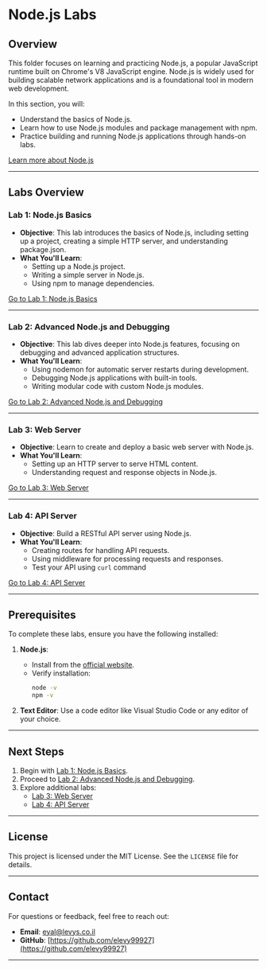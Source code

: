# Node.js Labs

## Overview

This folder focuses on learning and practicing Node.js, a popular JavaScript runtime built on Chrome's V8 JavaScript engine. Node.js is widely used for building scalable network applications and is a foundational tool in modern web development.

In this section, you will:

- Understand the basics of Node.js.
- Learn how to use Node.js modules and package management with npm.
- Practice building and running Node.js applications through hands-on labs.

[Learn more about Node.js](https://nodejs.org/)

---

## Labs Overview

### Lab 1: Node.js Basics

- **Objective**: This lab introduces the basics of Node.js, including setting up a project, creating a simple HTTP server, and understanding package.json.
- **What You'll Learn**:
  - Setting up a Node.js project.
  - Writing a simple server in Node.js.
  - Using npm to manage dependencies.

[Go to Lab 1: Node.js Basics](./nodejs-basics/README.md)

---

### Lab 2: Advanced Node.js and Debugging

- **Objective**: This lab dives deeper into Node.js features, focusing on debugging and advanced application structures.
- **What You'll Learn**:
  - Using nodemon for automatic server restarts during development.
  - Debugging Node.js applications with built-in tools.
  - Writing modular code with custom Node.js modules.

[Go to Lab 2: Advanced Node.js and Debugging](./nodejs-advanced/README.md)

---

### Lab 3: Web Server

- **Objective**: Learn to create and deploy a basic web server with Node.js.
- **What You'll Learn**:
  - Setting up an HTTP server to serve HTML content.
  - Understanding request and response objects in Node.js.

[Go to Lab 3: Web Server](./web-server/README.md)

---

### Lab 4: API Server

- **Objective**: Build a RESTful API server using Node.js.
- **What You'll Learn**:
  - Creating routes for handling API requests.
  - Using middleware for processing requests and responses.
  - Test your API using `curl` command

[Go to Lab 4: API Server](./api-server/README.md)

---

## Prerequisites

To complete these labs, ensure you have the following installed:

1. **Node.js**:
   - Install from the [official website](https://nodejs.org/).
   - Verify installation:
     ```bash
     node -v
     npm -v
     ```

2. **Text Editor**: Use a code editor like Visual Studio Code or any editor of your choice.

---

## Next Steps

1. Begin with [Lab 1: Node.js Basics](./nodejs-basics/README.md).
2. Proceed to [Lab 2: Advanced Node.js and Debugging](./nodejs-advanced/README.md).
3. Explore additional labs:
   - [Lab 3: Web Server](./web-server/README.md)
   - [Lab 4: API Server](./api-server/README.md)

---

## License
This project is licensed under the MIT License. See the `LICENSE` file for details.

---
## **Contact**
For questions or feedback, feel free to reach out:
- **Email**: eyal@levys.co.il
- **GitHub**: [https://github.com/elevy99927](https://github.com/elevy99927)
---
